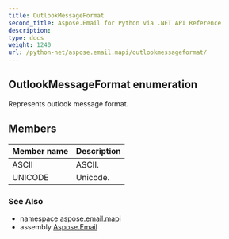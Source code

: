 ```yaml
---
title: OutlookMessageFormat
second_title: Aspose.Email for Python via .NET API Reference
description: 
type: docs
weight: 1240
url: /python-net/aspose.email.mapi/outlookmessageformat/
---
```


## OutlookMessageFormat enumeration

Represents outlook message format.

## Members
| Member name | Description |
| :- | :- |
|ASCII|ASCII.|
|UNICODE|Unicode.|

### See Also

* namespace [aspose.email.mapi](/email/python-net/aspose.email.mapi/)
* assembly [Aspose.Email](/email/python-net/)

